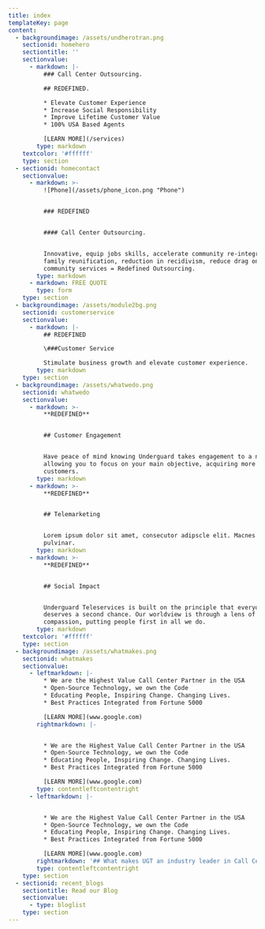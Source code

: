```yaml
---
title: index
templateKey: page
content:
  - backgroundimage: /assets/undherotran.png
    sectionid: homehero
    sectiontitle: ''
    sectionvalue:
      - markdown: |-
          ### Call Center Outsourcing.

          ## REDEFINED.

          * Elevate Customer Experience
          * Increase Social Responsibility
          * Improve Lifetime Customer Value
          * 100% USA Based Agents

          [LEARN MORE](/services)
        type: markdown
    textcolor: '#ffffff'
    type: section
  - sectionid: homecontact
    sectionvalue:
      - markdown: >-
          ![Phone](/assets/phone_icon.png "Phone")


          ### REDEFINED


          #### Call Center Outsourcing.


          Innovative, equip jobs skills, accelerate community re-integration,
          family reunification, reduction in recidivism, reduce drag on
          community services = Redefined Outsourcing.
        type: markdown
      - markdown: FREE QUOTE
        type: form
    type: section
  - backgroundimage: /assets/module2bg.png
    sectionid: customerservice
    sectionvalue:
      - markdown: |-
          ## REDEFINED

          \###Customer Service

          Stimulate business growth and elevate customer experience.
        type: markdown
    type: section
  - backgroundimage: /assets/whatwedo.png
    sectionid: whatwedo
    sectionvalue:
      - markdown: >-
          **REDEFINED**


          ## Customer Engagement


          Have peace of mind knowing Underguard takes engagement to a new level,
          allowing you to focus on your main objective, acquiring more
          customers.
        type: markdown
      - markdown: >-
          **REDEFINED**


          ## Telemarketing


          Lorem ipsum dolor sit amet, consecutor adipscle elit. Macnes est sem
          pulvinar.
        type: markdown
      - markdown: >-
          **REDEFINED**


          ## Social Impact


          Underguard Teleservices is built on the principle that everyone
          deserves a second chance. Our worldview is through a lens of
          compassion, putting people first in all we do.
        type: markdown
    textcolor: '#ffffff'
    type: section
  - backgroundimage: /assets/whatmakes.png
    sectionid: whatmakes
    sectionvalue:
      - leftmarkdown: |-
          * We are the Highest Value Call Center Partner in the USA
          * Open-Source Technology, we own the Code
          * Educating People, Inspiring Change. Changing Lives.
          * Best Practices Integrated from Fortune 5000

          [LEARN MORE](www.google.com)
        rightmarkdown: |-


          * We are the Highest Value Call Center Partner in the USA
          * Open-Source Technology, we own the Code
          * Educating People, Inspiring Change. Changing Lives.
          * Best Practices Integrated from Fortune 5000

          [LEARN MORE](www.google.com)
        type: contentleftcontentright
      - leftmarkdown: |-


          * We are the Highest Value Call Center Partner in the USA
          * Open-Source Technology, we own the Code
          * Educating People, Inspiring Change. Changing Lives.
          * Best Practices Integrated from Fortune 5000

          [LEARN MORE](www.google.com)
        rightmarkdown: '## What makes UGT an industry leader in Call Center outsourcing.'
        type: contentleftcontentright
    type: section
  - sectionid: recent_blogs
    sectiontitle: Read our Blog
    sectionvalue:
      - type: bloglist
    type: section
---
```


